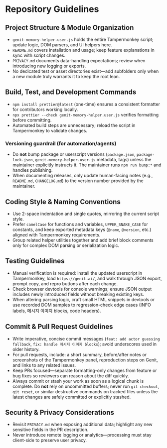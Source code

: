 # Repository Guidelines

## Project Structure & Module Organization
- `genit-memory-helper.user.js` holds the entire Tampermonkey script; update logic, DOM parsers, and UI helpers here.
- `README.md` covers installation and usage; keep feature explanations in sync with script changes.
- `PRIVACY.md` documents data-handling expectations; review when introducing new logging or exports.
- No dedicated test or asset directories exist—add subfolders only when a new module truly warrants it to keep the root lean.

## Build, Test, and Development Commands
- `npm install prettier@latest` (one-time) ensures a consistent formatter for contributors working locally.
- `npx prettier --check genit-memory-helper.user.js` verifies formatting before committing.
- Automated build steps are unnecessary; reload the script in Tampermonkey to validate changes.

### Versioning guardrail (for automation/agents)
- Do **not** bump package or userscript versions (`package.json`, `package-lock.json`, `genit-memory-helper.user.js` metadata, tags) unless the maintainer explicitly instructs it. The maintainer runs `npm run bump:*` and handles publishing.
- When documenting releases, only update human-facing notes (e.g., `README.md`, `CHANGELOG.md`) to the version number provided by the maintainer.

## Coding Style & Naming Conventions
- Use 2-space indentation and single quotes, mirroring the current script style.
- Prefer `camelCase` for functions and variables, `UPPER_SNAKE_CASE` for constants, and keep exported metadata keys (`@name`, `@version`, etc.) aligned with Tampermonkey requirements.
- Group related helper utilities together and add brief block comments only for complex DOM parsing or serialization logic.

## Testing Guidelines
- Manual verification is required: install the updated userscript in Tampermonkey, load `https://genit.ai/`, and walk through JSON export, prompt copy, and repro buttons after each change.
- Check browser devtools for console warnings; ensure JSON output includes newly introduced fields without breaking existing keys.
- When altering parsing logic, craft small HTML snippets in devtools or use recorded DOM samples to regression-check edge cases (INFO labels, 메시지 이미지 blocks, code headers).

## Commit & Pull Request Guidelines
- Write imperative, concise commit messages (`feat: add actor guessing fallback`, `fix: handle 메시지 이미지 blocks`); avoid underscores used in older history.
- For pull requests, include: a short summary, before/after notes or screenshots of the Tampermonkey panel, reproduction steps on Genit, and links to any related issues.
- Keep PRs focused—separate formatting-only changes from feature or bug fixes so reviewers can reason about the diff quickly.
- Always commit or stash your work as soon as a logical chunk is complete. Do **not** rely on uncommitted buffers; never run `git checkout`, `git reset`, or similar destructive commands on tracked files unless the latest changes are safely committed or explicitly stashed.

## Security & Privacy Considerations
- Revisit `PRIVACY.md` when exposing additional data; highlight any new sensitive fields in the PR description.
- Never introduce remote logging or analytics—processing must stay client-side to preserve user privacy.
